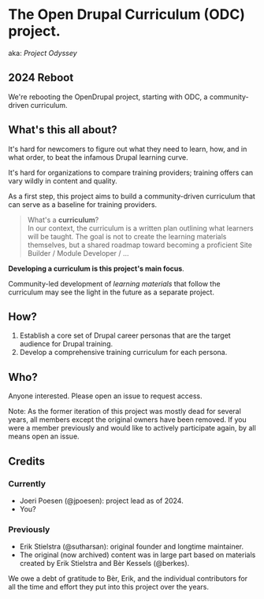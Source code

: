 # The Open Drupal Curriculum (ODC) project.
aka: _Project Odyssey_

## 2024 Reboot

We're rebooting the OpenDrupal project, starting with ODC, a community-driven curriculum.

## What's this all about?
It's hard for newcomers to figure out what they need to learn, how, and in what order, to beat the infamous Drupal learning curve.

It's hard for organizations to compare training providers; training offers can vary wildly in content and quality.

As a first step, this project aims to build a community-driven curriculum that can serve as a baseline for training providers.

> What's a **curriculum**?  
> In our context, the curriculum is a written plan outlining what learners will be taught.
> The goal is not to create the learning materials themselves, but a shared roadmap toward becoming a proficient Site Builder / Module Developer / ...

**Developing a curriculum is this project's main focus**.  

Community-led development of _learning materials_ that follow the curriculum may see the light in the future as a separate project. 

## How?
1. Establish a core set of Drupal career personas that are the target audience for Drupal training.
2. Develop a comprehensive training curriculum for each persona.

## Who?
Anyone interested. Please open an issue to request access.

Note: As the former iteration of this project was mostly dead for several years, all members except the original owners have been removed. If you were a member previously and would like to actively participate again, by all means open an issue.

## Credits

### Currently
* Joeri Poesen (@jpoesen): project lead as of 2024.
* You?

### Previously
* Erik Stielstra (@sutharsan): original founder and longtime maintainer.
* The original (now archived) content was in large part based on materials created by Erik Stielstra and Bèr Kessels (@berkes).

We owe a debt of gratitude to Bèr, Erik, and the individual contributors for all the time and effort they put into this project over the years.

